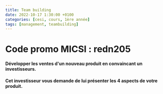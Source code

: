 ```yaml
---
title: Team building
date: 2022-10-17 1:30:00 +0100
categories: [cesi, cours, 1ère année]
tags: [management, teambuilding]
---
```


# Code promo MICSI : redn205

#### Développer les ventes d'un nouveau produit en convaincant un investisseurs.
#### Cet investisseur vous demande de lui présenter les 4 aspects de votre produit.
